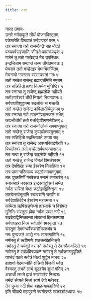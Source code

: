 ```yaml
---
title: ०१७

---
```

नारद उवाच-  
उत्तरे नर्मदाकूले तीर्थं योजनविस्तृतम्  
पत्रेश्वरेति विख्यातं सर्वपापहरं परम् १  
तत्र स्नात्वा नरो राजन्दैवतैः सह मोदते  
पञ्चवर्षसहस्राणि क्रीडते कामरूपधृक् २  
गर्जनं तु ततो गच्छेद्यत्र मेघ उपस्थितः  
इन्द्रजिन्नाम सम्प्राप्तं तस्य तीर्थप्रभावतः ३  
मेघरावं ततो गच्छेद्यत्र मेघाभिगर्जितम्  
मेघनादो गणस्तत्र वरसम्पन्नतां गतः ४  
ततो गच्छेत राजेन्द्र ब्रह्मावर्तमिति स्मृतम्  
तत्र सन्निहितो ब्रह्मा नित्यमेव युधिष्ठिर ५  
तत्र स्नात्वा तु राजेन्द्र ब्रह्मलोके महीयते  
ततोंऽगारेश्वरे तीर्थे नियतो नियमाशनः ६  
सर्वपापविशुद्धात्मा रुद्रलोकं स गच्छति  
ततो गच्छेत राजेन्द्र कपिलातीर्थमुत्तमम् ७  
तत्र स्नात्वा नरो राजन्गोप्रदानफलं लभेत्  
काञ्चीतीर्थं ततो गच्छेद्देवर्षिगणसेवितम् ८  
तत्र स्नात्वा नरो राजन्गोलोकं समवाप्नुयात्  
ततो गच्छेत्तु राजेन्द्र कुण्डलेश्वरमुत्तमम् ९  
तत्र सन्निहितो रुद्रस्तिष्ठते उमया सह  
तत्र स्नात्वा तु राजेन्द्र अवध्यस्त्रिदशैरपि १०  
पिप्पलेश्वरं ततो गच्छेत्सर्वपापप्रणाशनम्  
तत्र गत्वा तु राजेन्द्र रुद्रलोके महीयते ११  
ततो गच्छेत्तु राजेन्द्र विमलं विमलेश्वरम्  
तत्र देवशिखा रम्या ईश्वरेण निपातिता १२  
तत्र प्राणान्परित्यज्य रुद्रलोकमवाप्नुयाम्  
ततः पुष्करिणीं गच्छेत्तत्र स्नानं समाचरेत् १३  
स्नानमात्रे नरस्तत्र इन्द्रस्यार्द्धासनं लभेत्  
नर्मदा सरितां श्रेष्ठा रुद्रदेहाद्विनिःसृता १४  
तारयेत्सर्वभूतानि स्थावराणि चराणि च  
सर्वदेवातिदेवेन ईश्वरेण महात्मना १५  
कथिता ऋषिसङ्घेभ्यो ह्यस्माकं च विशेषतः  
मुनिभिः संस्तुता ह्येषा नर्मदा प्रवरा नदी १६  
रुद्रदेहाद्विनिष्क्रान्ता लोकानां हितकाम्यया  
सर्वपापहरा नित्यं सर्वप्राणिनमस्कृता १७  
संस्तुता देवगन्धर्वैरप्सरोभिस्तथैव च  
नमः पुण्यजले आद्ये नमः सागरगामिनि १८  
नमोस्तु ते ऋषिगणैः शङ्करदेहनिःसृते  
नमोस्तु ते धर्मवृते वरानने नमोस्तु ते देवगणैकवन्दिते १९  
नमोस्तु ते सर्वपवित्रपावने नमोस्तु ते सर्वजगत्सुपूजिते  
यश्चेदं पठते स्तोत्रं नित्यं शुद्धेन मानवः २०  
ब्राह्मणो वेदमाप्नोति क्षत्त्रियो विजयी भवेत्  
वैश्यस्तु लभते लाभं शूद्रश्चैव शुभां गतिम् २१  
अन्नार्थी लभते ह्यन्नं स्मरणादेव नित्यशः  
नर्मदां सेव्यते नित्यं स्वयं देवो महेश्वरः  
तेन पुण्या नदी ज्ञेया ब्रह्महत्यापहारिणी २२  
इति श्रीपाद्मे महापुराणे स्वर्गखण्डे सप्तदशोऽध्यायः १७
